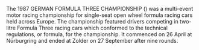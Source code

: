 The 1987 GERMAN FORMULA THREE CHAMPIONSHIP () was a multi-event motor racing championship for single-seat open wheel formula racing cars held across Europe. The championship featured drivers competing in two-litre Formula Three racing cars which conformed to the technical regulations, or formula, for the championship. It commenced on 26 April at Nürburgring and ended at Zolder on 27 September after nine rounds.
